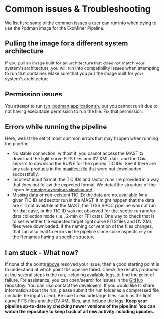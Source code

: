 # Common issues & Troubleshooting

We list here some of the common issues a user can run into when trying to use the Podman image for the ExoMiner 
Pipeline.

## Pulling the image for a different system architecture

If you pull an image built for an architecture that does not match your system's architecture, you will run into 
compatibility issues when attempting to run that container. Make sure that you pull the image built for your system's 
architecture.

## Permission issues

You attempt to run [run_podman_application.sh](/exominer_pipeline/run_podman_application.sh), but you cannot run it due 
to not having executable permission to run the file. Fix that permission.

## Errors while running the pipeline

Here, we list the set of most common errors that may happen when running the pipeline.

- No stable connection: without it, you cannot access the MAST to download the light curve FITS files and DV XML data, 
and the Gaia servers to download the RUWE for the queried TIC IDs. See if there are any data products in the 
[manifest file](/docs/running-exominer-pipeline.md#outputs) that were not downloaded successfully.
- Incorrect input format: the TIC IDs and sector runs are provided in a way that does not follow the expected format. 
We detail the structure of the inputs in [running-exominer-pipeline.md](/docs/running-exominer-pipeline.md).
- Missing data or non-existent TIC ID: the data are not available for a given TIC ID and sector run in the MAST. It 
might happen that the data are still not available at the MAST, the TESS SPOC pipeline was not run for that case, or 
the TIC ID was not observed for that sector run and/or data collection mode (i.e., 2-min or FFI data). One way to check 
that is to see whether the expected target light curve FITS files and DV XML files were downloaded. If the naming 
convention of the files changes, that can also lead to errors in the pipeline since some aspects rely on the filenames 
having a specific structure.

## I am stuck - What now?

If none of the points [above](#errors-while-running-the-pipeline) resolved your issue, then a good starting point is to understand at which point the 
pipeline failed. Check the results produced at the several steps in the run, including available logs, to find the point 
of failure. For assistance, you can open/search for issues in the 
[GitHub repository](https://github.com/nasa/ExoMiner/issues). You can also contact the 
[developers](../README.md#contacts). If you would like to share information about the run, please submit 
the run folder as a compressed file (include the inputs used). Be sure to exclude large files, such as the light curve 
FITS files and the DV XML files, and include the logs. **Keep your pipeline up-to-date by checking newer versions of 
the pipeline! You can watch the repository to keep track of all new activity including updates.**
